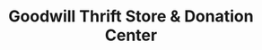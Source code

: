 ---
title: "Goodwill Thrift Store & Donation Center"
url: /ponca-city/goodwill-thrift-store-and-donation-center/
shop: charity
---